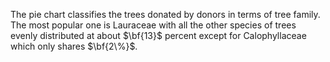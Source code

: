 <style>
.eye {
    font-weight: 1000;
    font
}
:root {
    font-family: Times, "Times New Roman", Georgia, serif;
}
</style>

The pie chart classifies the trees donated by donors in terms of tree family. The most popular one is Lauraceae with all the other species of trees evenly distributed at about $\bf{13}$ percent except for Calophyllaceae which only shares $\bf{2\%}$.